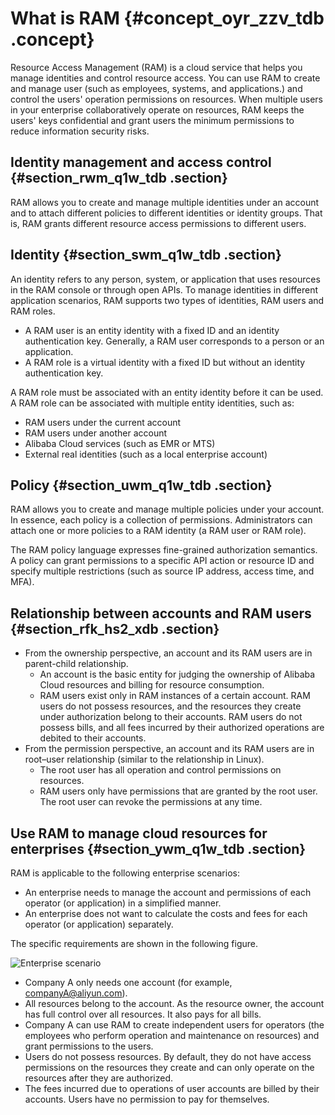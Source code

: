 # What is RAM {#concept_oyr_zzv_tdb .concept}

Resource Access Management \(RAM\) is a cloud service that helps you manage identities and control resource access. You can use RAM to create and manage user \(such as employees, systems, and applications.\) and control the users' operation permissions on resources. When multiple users in your enterprise collaboratively operate on resources, RAM keeps the users' keys confidential and grant users the minimum permissions to reduce information security risks.

## Identity management and access control {#section_rwm_q1w_tdb .section}

RAM allows you to create and manage multiple identities under an account and to attach different policies to different identities or identity groups. That is, RAM grants different resource access permissions to different users.

## Identity {#section_swm_q1w_tdb .section}

An identity refers to any person, system, or application that uses resources in the RAM console or through open APIs. To manage identities in different application scenarios, RAM supports two types of identities, RAM users and RAM roles.

-   A RAM user is an entity identity with a fixed ID and an identity authentication key. Generally, a RAM user corresponds to a person or an application.
-   A RAM role is a virtual identity with a fixed ID but without an identity authentication key.

A RAM role must be associated with an entity identity before it can be used. A RAM role can be associated with multiple entity identities, such as:

-   RAM users under the current account
-   RAM users under another account
-   Alibaba Cloud services \(such as EMR or MTS\)
-   External real identities \(such as a local enterprise account\)

## Policy {#section_uwm_q1w_tdb .section}

RAM allows you to create and manage multiple policies under your account. In essence, each policy is a collection of permissions. Administrators can attach one or more policies to a RAM identity \(a RAM user or RAM role\).

The RAM policy language expresses fine-grained authorization semantics. A policy can grant permissions to a specific API action or resource ID and specify multiple restrictions \(such as source IP address, access time, and MFA\).

## Relationship between accounts and RAM users {#section_rfk_hs2_xdb .section}

-   From the ownership perspective, an account and its RAM users are in parent-child relationship.
    -   An account is the basic entity for judging the ownership of Alibaba Cloud resources and billing for resource consumption.
    -   RAM users exist only in RAM instances of a certain account. RAM users do not possess resources, and the resources they create under authorization belong to their accounts. RAM users do not possess bills, and all fees incurred by their authorized operations are debited to their accounts.
-   From the permission perspective, an account and its RAM users are in root–user relationship \(similar to the relationship in Linux\).
    -   The root user has all operation and control permissions on resources.
    -   RAM users only have permissions that are granted by the root user. The root user can revoke the permissions at any time.

## Use RAM to manage cloud resources for enterprises {#section_ywm_q1w_tdb .section}

RAM is applicable to the following enterprise scenarios:

-   An enterprise needs to manage the account and permissions of each operator \(or application\) in a simplified manner.
-   An enterprise does not want to calculate the costs and fees for each operator \(or application\) separately.

The specific requirements are shown in the following figure.

![](images/3479_en-US.png "Enterprise scenario")

-   Company A only needs one account \(for example, companyA@aliyun.com\).
-   All resources belong to the account. As the resource owner, the account has full control over all resources. It also pays for all bills.
-   Company A can use RAM to create independent users for operators \(the employees who perform operation and maintenance on resources\) and grant permissions to the users.
-   Users do not possess resources. By default, they do not have access permissions on the resources they create and can only operate on the resources after they are authorized.
-   The fees incurred due to operations of user accounts are billed by their accounts. Users have no permission to pay for themselves.

